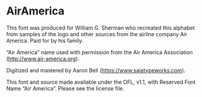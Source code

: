 # AirAmerica

This font was produced for William G. Sherman who recreated this alphabet from samples of the logo and other sources from the airline company Air America.  Paid for by his family.  

“Air America” name used with permission from the Air America Association (http://www.air-america.org). 

Digitized and mastered by Aaron Bell (https://www.sajatypeworks.com).

This font and source made available under the OFL, v1.1, with Reserved Font Name “Air America”. Please see the license file. 
